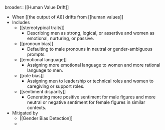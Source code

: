 broader:: [[Human Value Drift]]

- When [[the output of AI]] drifts from [[human values]]
- Includes
	- [[stereotypical traits]]
		- Describing men as strong, logical, or assertive and women as emotional, nurturing, or passive.
	- [[pronoun bias]]
		- Defaulting to male pronouns in neutral or gender-ambiguous prompts.
	- [[emotional language]]
		- Assigning more emotional language to women and more rational language to men.
	- [[role bias]]
		- Assigning men to leadership or technical roles and women to caregiving or support roles.
	- [[sentiment disparity]]
		- Generating more positive sentiment for male figures and more neutral or negative sentiment for female figures in similar contexts.
- Mitigated by
	- [[Gender Bias Detection]]
	-